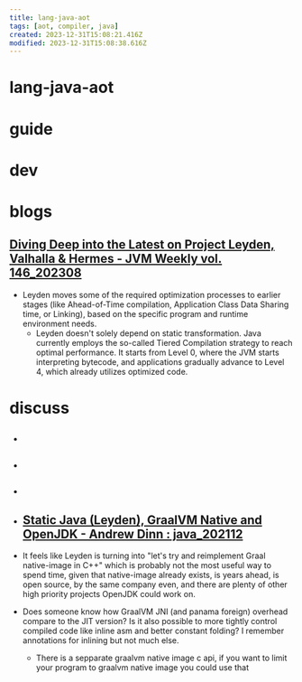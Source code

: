```yaml
---
title: lang-java-aot
tags: [aot, compiler, java]
created: 2023-12-31T15:08:21.416Z
modified: 2023-12-31T15:08:38.616Z
---
```


# lang-java-aot

# guide

# dev

# blogs

## [Diving Deep into the Latest on Project Leyden, Valhalla & Hermes - JVM Weekly vol. 146_202308](https://www.linkedin.com/pulse/diving-deep-latest-project-leyden-valhalla-hermes-jvm-skowro%C5%84ski)

- Leyden moves some of the required optimization processes to earlier stages (like Ahead-of-Time compilation, Application Class Data Sharing time, or Linking), based on the specific program and runtime environment needs.
  - Leyden doesn't solely depend on static transformation. Java currently employs the so-called Tiered Compilation strategy to reach optimal performance. It starts from Level 0, where the JVM starts interpreting bytecode, and applications gradually advance to Level 4, which already utilizes optimized code. 
# discuss
- ## 

- ## 

- ## 

- ## [Static Java (Leyden), GraalVM Native and OpenJDK - Andrew Dinn : java_202112](https://www.reddit.com/r/java/comments/rbarej/static_java_leyden_graalvm_native_and_openjdk/)
- It feels like Leyden is turning into "let's try and reimplement Graal native-image in C++" which is probably not the most useful way to spend time, given that native-image already exists, is years ahead, is open source, by the same company even, and there are plenty of other high priority projects OpenJDK could work on.

- Does someone know how GraalVM JNI (and panama foreign) overhead compare to the JIT version? Is it also possible to more tightly control compiled code like inline asm and better constant folding? I remember annotations for inlining but not much else.
  - There is a sepparate graalvm native image c api, if you want to limit your program to graalvm native image you could use that
